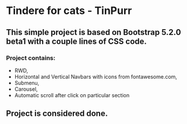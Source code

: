 # Tindere for cats - TinPurr

## This simple project is based on Bootstrap 5.2.0 beta1 with a couple lines of CSS code.
 


### Project contains:
* RWD,
* Horizontal and Vertical Navbars with icons from fontawesome.com,
* Submenu,
* Carousel, 
* Automatic scroll after click on particular section

## Project is considered done. 